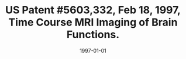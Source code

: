 ---
title: "US Patent #5603,332, Feb 18, 1997, Time Course MRI Imaging of Brain Functions."
date: 1997-01-01
authors_string: A. Jesmanowicz, Peter Bandettini, J. Hyde, E. Wong
authors:
   - A. Jesmanowicz
   - Peter Bandettini
   - J. Hyde
   - E. Wong
author_ids:
   - peter_bandettini
journal: ''
volume: 
issue: 
pages: 
book_title: ''
publisher: ''
abstract: ""
project_id: 
paper_url: 
doi: 
data_loc: ''
code_loc: ''
file: '/assets/publications//assets/publications/'
file_name: '/assets/publications/'
type: misc
pub_str: '(1997)'
layout: publication 
---